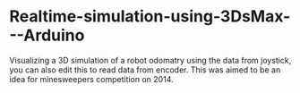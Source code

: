 # Realtime-simulation-using-3DsMax---Arduino
Visualizing a 3D simulation of a robot odomatry using the data from joystick, you can also edit this to read data from encoder. This was aimed to be an idea for minesweepers competition on 2014.
